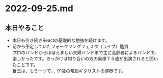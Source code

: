 # 2022-09-25.md
## 本日やること
<ul>
  <li>本日も引き続きReactの基礎的な勉強を続けます。</li>
  <li>前から予定していたフォークソングフェスタ（ライブ）鑑賞</li>
  プロのバンドからほほえましい夫婦バンドまで主に高齢者によるバンドで、楽しかったです。きっかけは知り合いの方の奥様７５歳が出演されると聞いたことです。  
  <br>目玉は、もう一つで、、91歳の現役ギタリストの演奏です。
  
</ul>

